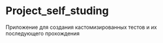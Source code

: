 # Project_self_studing
Приложение для создания кастомизированных тестов и их последующего прохождения

